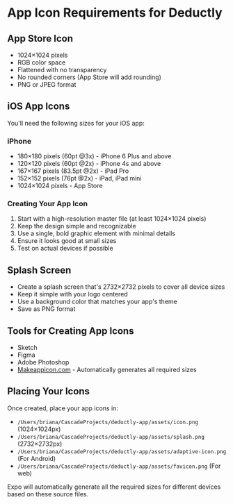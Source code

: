 # App Icon Requirements for Deductly

## App Store Icon
- 1024×1024 pixels
- RGB color space
- Flattened with no transparency
- No rounded corners (App Store will add rounding)
- PNG or JPEG format

## iOS App Icons
You'll need the following sizes for your iOS app:

### iPhone
- 180×180 pixels (60pt @3x) - iPhone 6 Plus and above
- 120×120 pixels (60pt @2x) - iPhone 4s and above
- 167×167 pixels (83.5pt @2x) - iPad Pro
- 152×152 pixels (76pt @2x) - iPad, iPad mini
- 1024×1024 pixels - App Store

### Creating Your App Icon
1. Start with a high-resolution master file (at least 1024×1024 pixels)
2. Keep the design simple and recognizable
3. Use a single, bold graphic element with minimal details
4. Ensure it looks good at small sizes
5. Test on actual devices if possible

## Splash Screen
- Create a splash screen that's 2732×2732 pixels to cover all device sizes
- Keep it simple with your logo centered
- Use a background color that matches your app's theme
- Save as PNG format

## Tools for Creating App Icons
- Sketch
- Figma
- Adobe Photoshop
- [Makeappicon.com](https://makeappicon.com/) - Automatically generates all required sizes

## Placing Your Icons
Once created, place your app icons in:
- `/Users/briana/CascadeProjects/deductly-app/assets/icon.png` (1024×1024px)
- `/Users/briana/CascadeProjects/deductly-app/assets/splash.png` (2732×2732px)
- `/Users/briana/CascadeProjects/deductly-app/assets/adaptive-icon.png` (For Android)
- `/Users/briana/CascadeProjects/deductly-app/assets/favicon.png` (For web)

Expo will automatically generate all the required sizes for different devices based on these source files.
